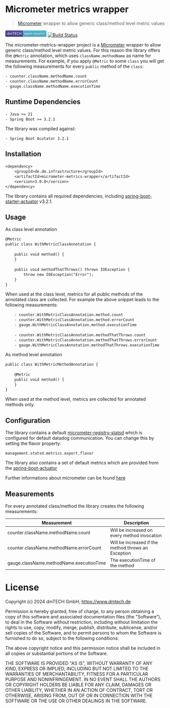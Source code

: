 # Micrometer metrics wrapper
> [Micrometer](https://micrometer.io) wrapper to allow generic class/method level metric values

[<img src="https://raw.githubusercontent.com/dm-drogeriemarkt/.github/refs/heads/main/assets/dmtech-open-source-badge.svg" height="20" width="130">](https://dmtech.de/)
[![Build Status](https://github.com/dm-drogeriemarkt/micrometer-metrics-wrapper/actions/workflows/build.yml/badge.svg?branch=master)](https://github.com/dm-drogeriemarkt/micrometer-metrics-wrapper/actions)

The micrometer-metrics-wrapper project is a [Micrometer](https://micrometer.io) wrapper to allow generic class/method level metric values. 
For this reason the library offers the ```@Metric``` annotation, which uses ```className.methodName``` as name for measurements. 
For example, if you apply ```@Metric``` to some ```class```
you will get the following measurements for every ```public``` method of the ```class```:

    - counter.className.methodName.count
    - counter.className.methodName.errorCount
    - gauge.className.methodName.executionTime
    
## Runtime Dependencies

    - Java >= 21
    - Spring Boot >= 3.2.1
    
The library was compiled against:

    - Spring Boot Acutator 3.2.1

## Installation
```
<dependency>
    <groupId>de.dm.infrastructure</groupId>
    <artifactId>micrometer-metrics-wrapper</artifactId>
    <version>3.0.0</version>
</dependency>
```

The library contains all required dependencies, including [spring-boot-starter-actuator](https://github.com/spring-projects/spring-boot/tree/master/spring-boot-project/spring-boot-actuator) v3.2.1.

## Usage

As class level annotation

```
@Metric
public class WithMetricClassAnnotation {

    public void method() {
    }

    public void methodThatThrows() throws IOException {
        throw new IOException("Error");
    }
}
```

When used at the class level, metrics for all public methods of the annotated class are collected. 
For example the above snippet leads to the following measurements:

```
    - counter.WithMetricClassAnnotation.method.count
    - counter.WithMetricClassAnnotation.method.errorCount
    - gauge.WithMetricClassAnnotation.method.executionTime
    
    - counter.WithMetricClassAnnotation.methodThatThrows.count
    - counter.WithMetricClassAnnotation.methodThatThrows.errorCount
    - gauge.WithMetricClassAnnotation.methodThatThrows.executionTime
``` 

As method level annotation

```
public class WithMetricMethodAnnotation {

    @Metric
    public void method() {
    }
}
```

When used at the method level, metrics are collected for annotated methods only.

## Configuration

The library contains a default [micrometer-registry-statsd](https://github.com/micrometer-metrics/micrometer/tree/master/implementations/micrometer-registry-statsd) which is configured for default datadog communication. 
You can change this by setting the flavor property:

```
management.statsd.metrics.export.flavor
```

The library also contains a set of default metrics which are provided from the [spring-boot-actuator](https://github.com/spring-projects/spring-boot/tree/master/spring-boot-project/spring-boot-actuator)

Further informations about micrometer can be found [here](https://micrometer.io)

## Measurements

For every annotated class/method the library creates the following measurements:

| Measurement                              | Description                                         |
|------------------------------------------|-----------------------------------------------------|
| counter.className.methodName.count       | Will be increased on every method invocation        |
| counter.className.methodName.errorCount  | Will be increased if the method throws an Exception |
| gauge.className.methodName.executionTime | The executionTime of the method                     |

# License

Copyright (c) 2024 dmTECH GmbH, https://www.dmtech.de

Permission is hereby granted, free of charge, to any person obtaining a copy
of this software and associated documentation files (the "Software"), to deal
in the Software without restriction, including without limitation the rights
to use, copy, modify, merge, publish, distribute, sublicense, and/or sell
copies of the Software, and to permit persons to whom the Software is
furnished to do so, subject to the following conditions:

The above copyright notice and this permission notice shall be included in all
copies or substantial portions of the Software.

THE SOFTWARE IS PROVIDED "AS IS", WITHOUT WARRANTY OF ANY KIND, EXPRESS OR
IMPLIED, INCLUDING BUT NOT LIMITED TO THE WARRANTIES OF MERCHANTABILITY,
FITNESS FOR A PARTICULAR PURPOSE AND NONINFRINGEMENT. IN NO EVENT SHALL THE
AUTHORS OR COPYRIGHT HOLDERS BE LIABLE FOR ANY CLAIM, DAMAGES OR OTHER
LIABILITY, WHETHER IN AN ACTION OF CONTRACT, TORT OR OTHERWISE, ARISING FROM,
OUT OF OR IN CONNECTION WITH THE SOFTWARE OR THE USE OR OTHER DEALINGS IN THE
SOFTWARE.

